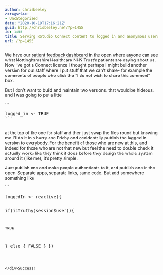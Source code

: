 ```yaml
---
author: chrisbeeley
categories:
- Uncategorized
date: "2020-10-19T17:16:21Z"
guid: http://chrisbeeley.net/?p=1455
id: 1455
title: Serving RStudio Connect content to logged in and anonymous users
url: /?p=1455
---
```


We have our [patient feedback dashboard](https://involve.nottshc.nhs.uk:8443/experience/) in the open where anyone can see what Nottinghamshire Healthcare NHS Trust’s patients are saying about us. Now I’ve got a Connect licence I thought perhaps I might build another version for our staff where I put stuff that we can’t share- for example the comments of people who click the “I do not wish to share this comment” box.

But I don’t want to build and maintain two versions, that would be hideous, and I was going to put a litte

<div class="wp-block-syntaxhighlighter-code ">```
<pre class="brush: r; title: ; notranslate" title="">
logged_in <- TRUE
```

</div>at the top of the one for staff and then just swap the files round but knowing me I’ll do it in a hurry one Friday and accidentally publish the logged in version to everybody. For the benefit of those who are new at this, and indeed for those who are not that new but feel the need to double check it actually works like they think it does before they design the whole system around it (like me), it’s pretty simple.

Just publish one and make people authenticate to it, and publish one in the open. Separate apps, separate links, same code. But add somewhere something like

<div class="wp-block-syntaxhighlighter-code ">```
<pre class="brush: r; title: ; notranslate" title="">
loggedIn <- reactive({
    
  if(isTruthy(session$user)){
      
    TRUE
  } else {
    FALSE
  }
})
```

</div>Success!